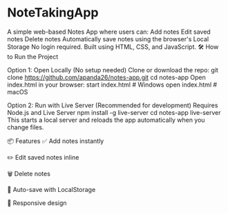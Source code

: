 # NoteTakingApp
A simple web-based Notes App where users can:  Add notes  Edit saved notes  Delete notes  Automatically save notes using the browser's Local Storage  No login required. Built using HTML, CSS, and JavaScript.
🛠️ How to Run the Project

Option 1: Open Locally (No setup needed)
Clone or download the repo:
git clone https://github.com/apanda26/notes-app.git
cd notes-app
Open index.html in your browser:
start index.html   # Windows
open index.html    # macOS

Option 2: Run with Live Server (Recommended for development)
Requires Node.js and Live Server
npm install -g live-server
cd notes-app
live-server
This starts a local server and reloads the app automatically when you change files.

📦 Features
✅ Add notes instantly

✏️ Edit saved notes inline

🗑️ Delete notes

💾 Auto-save with LocalStorage

📱 Responsive design

